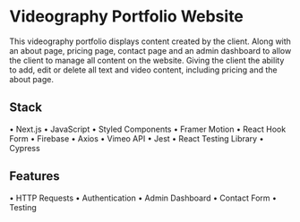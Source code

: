 # Videography Portfolio Website

This videography portfolio displays content created by the client. Along with an about page, pricing page, contact page and an admin dashboard to allow the client to manage all content on the website. Giving the client the ability to add, edit or delete all text and video content, including pricing and the about page.

## Stack

• Next.js
• JavaScript
• Styled Components
• Framer Motion
• React Hook Form
• Firebase
• Axios
• Vimeo API
• Jest
• React Testing Library
• Cypress

## Features

• HTTP Requests
• Authentication
• Admin Dashboard
• Contact Form
• Testing
